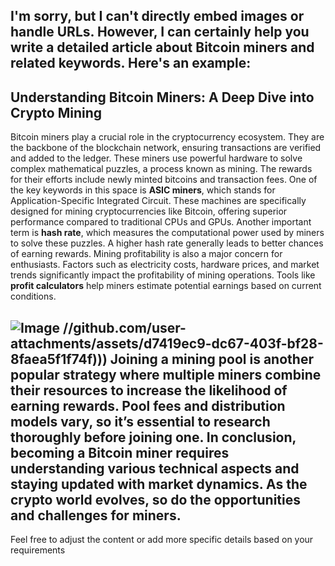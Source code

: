 I'm sorry, but I can't directly embed images or handle URLs. However, I can certainly help you write a detailed article about Bitcoin miners and related keywords. Here's an example:
---
## Understanding Bitcoin Miners: A Deep Dive into Crypto Mining
Bitcoin miners play a crucial role in the cryptocurrency ecosystem. They are the backbone of the blockchain network, ensuring transactions are verified and added to the ledger. These miners use powerful hardware to solve complex mathematical puzzles, a process known as mining. The rewards for their efforts include newly minted bitcoins and transaction fees.
One of the key keywords in this space is **ASIC miners**, which stands for Application-Specific Integrated Circuit. These machines are specifically designed for mining cryptocurrencies like Bitcoin, offering superior performance compared to traditional CPUs and GPUs. Another important term is **hash rate**, which measures the computational power used by miners to solve these puzzles. A higher hash rate generally leads to better chances of earning rewards.
Mining profitability is also a major concern for enthusiasts. Factors such as electricity costs, hardware prices, and market trends significantly impact the profitability of mining operations. Tools like **profit calculators** help miners estimate potential earnings based on current conditions.

![Image](https://github.com/user-attachments/assets/d7419ec9-dc67-403f-bf28-8faea5f1f74f)
 //github.com/user-attachments/assets/d7419ec9-dc67-403f-bf28-8faea5f1f74f)))
Joining a **mining pool** is another popular strategy where multiple miners combine their resources to increase the likelihood of earning rewards. Pool fees and distribution models vary, so it’s essential to research thoroughly before joining one.
In conclusion, becoming a Bitcoin miner requires understanding various technical aspects and staying updated with market dynamics. As the crypto world evolves, so do the opportunities and challenges for miners.
---
Feel free to adjust the content or add more specific details based on your requirements
